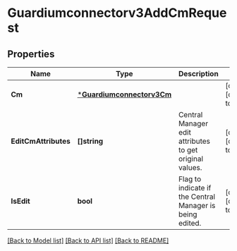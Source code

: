 # Guardiumconnectorv3AddCmRequest

## Properties
Name | Type | Description | Notes
------------ | ------------- | ------------- | -------------
**Cm** | [***Guardiumconnectorv3Cm**](guardiumconnectorv3CM.md) |  | [optional] [default to null]
**EditCmAttributes** | **[]string** | Central Manager edit attributes to get original values. | [optional] [default to null]
**IsEdit** | **bool** | Flag to indicate if the Central Manager is being edited. | [optional] [default to null]

[[Back to Model list]](../README.md#documentation-for-models) [[Back to API list]](../README.md#documentation-for-api-endpoints) [[Back to README]](../README.md)

